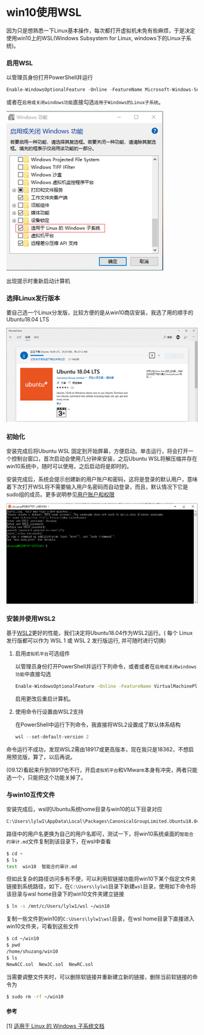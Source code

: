 # win10使用WSL


因为只是想熟悉一下Linux基本操作，每次都打开虚拟机未免有些麻烦，于是决定使用win10上的WSL(Windows Subsystem for Linux, windows下的Linux子系统)。

### 启用WSL

以管理员身份打开PowerShell并运行

```powershell
Enable-WindowsOptionalFeature -Online -FeatureName Microsoft-Windows-Subsystem-Linux
```

 或者在`启用或关闭windows功能`直接勾选`适用于Windows的Linux子系统`。

![选择WSL](/images/win10-使用WSL/64679858-28c6e700-d4af-11e9-9ade-ccd5b9a87395.png)

出现提示时重新启动计算机

### 选择Linux发行版本

要自己选一个Linux分发版，比较方便的是从win10商店安装，我选了用的顺手的Ubuntu18.04 LTS

![Ubuntu 18 04 for WSL](/images/win10-使用WSL/64679855-28c6e700-d4af-11e9-8509-f95adbf0f0ea.png)

### 初始化

安装完成后将Ubuntu WSL 固定到开始屏幕，方便启动。单击运行，将会打开一个控制台窗口，首次启动会使用几分钟来安装，之后Ubuntu WSL将解压缩并存在win10系统中，随时可以使用，之后启动将是即时的。

安装完成后，系统会提示创建新的用户账户和密码，这将是登录的默认用户，意味着下次打开WSL将不需要输入用户名密码而自动登录，而且，默认情况下它是sudo组的成员。更多说明参见[用户账户和权限](https://docs.microsoft.com/zh-cn/windows/wsl/user-support)

![安装好的WSL](/images/win10-使用WSL/64679857-28c6e700-d4af-11e9-8ad0-89566df73c22.png)

### 安装并使用WSL2

基于[WSL2](https://docs.microsoft.com/zh-cn/windows/wsl/wsl2-index)更好的性能，我们决定将Ubuntu18.04作为WSL2运行。( 每个 Linux 发行版都可以作为 WSL 1 或 WSL 2 发行版运行, 并可随时进行切换)

1. 启用`虚拟机平台`可选组件

    以管理员身份打开PowerShell并运行下列命令，或者或者在`启用或关闭windows功能`中直接勾选

   ```bash
   Enable-WindowsOptionalFeature -Online -FeatureName VirtualMachinePlatform
   ```

    启用更改后重启计算机。
   
2. 使用命令行设置由WSL2支持

    在PowerShell中运行下列命令，我直接将WSL2设置成了默认体系结构

   ```powershell
   wsl --set-default-version 2
   ```



命令运行不成功，发现WSL2需由18917或更高版本，现在我只是18362，不想启用预览版，算了，以后再说。

(09.12)看起来升到18917也不行，开启`虚拟机平台`和VMware本身有冲突，两者只能选一个，只能把这个功能关掉了。

### 与win10互传文件

安装完成后，wsl的Ubuntu系统home目录与win10的以下目录对应

```bash
C:\Users\lylw1\AppData\Local\Packages\CanonicalGroupLimited.Ubuntu18.04onWindows_79rhkp1fndgsc\LocalState\rootfs\home\shuzang
```

路径中的用户名更换为自己的用户名即可，测试一下，将win10系统桌面的`智能合约审计.md`文件复制到该目录下，在wsl中查看

```bash
$ cd ~
$ ls
test  win10  智能合约审计.md
```

但如此复杂的路径访问多有不便，可以利用软链接功能将win10下某个指定文件夹链接到系统路径，如下，在`C:\Users\lylw1`目录下新建`wsl`目录，使用如下命令将该目录与wsl home目录下的win10文件夹建立链接

```bash
$ ln -s /mnt/c/Users/lylw1/wsl ~/win10 
```

复制一些文件到win10的`C:\Users\lylw1\wsl`目录，在wsl home目录下直接进入win10文件夹，可看到这些文件

```bash
$ cd ~/win10
$ pwd
/home/shuzang/win10
$ ls
NewACC.sol  NewJC.sol  NewRC.sol
```

当需要调整文件夹时，可以删除软链接并重新建立新的链接，删除当前软链接的命令为

```bash
$ sudo rm -rf ~/win10
```



#### 参考

[1] [适用于 Linux 的 Windows 子系统文档](https://docs.microsoft.com/zh-cn/windows/wsl/about)
